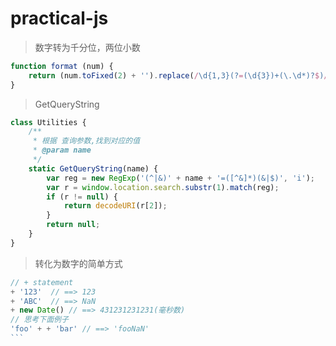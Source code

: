 # practical-js

>数字转为千分位，两位小数
``` javascript
function format (num) {
    return (num.toFixed(2) + '').replace(/\d{1,3}(?=(\d{3})+(\.\d*)?$)/g, '$&,');
}
```

>GetQueryString
``` typescript
class Utilities {
    /**
     * 根据 查询参数,找到对应的值
     * @param name
     */
    static GetQueryString(name) {
        var reg = new RegExp('(^|&)' + name + '=([^&]*)(&|$)', 'i');
        var r = window.location.search.substr(1).match(reg);
        if (r != null) {
            return decodeURI(r[2]);
        }
        return null;
    }
}
```

>转化为数字的简单方式
``` javascript
// + statement
+ '123'  // ==> 123
+ 'ABC'  // ==> NaN
+ new Date() // ==> 431231231231(毫秒数)
// 思考下面例子
'foo' + + 'bar' // ==> 'fooNaN'
```             
